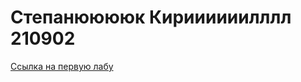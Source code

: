 <h1>Степанююююк Кириииииилллл 210902</h1>


<a href="/PIIS/lab1/index.html">Ссылка на первую лабу</a>
